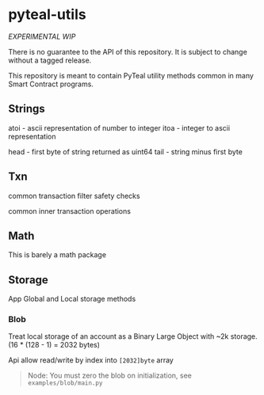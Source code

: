 # pyteal-utils

*EXPERIMENTAL* *WIP*

There is no guarantee to the API of this repository. It is subject to change without a tagged release. 

This repository is meant to contain PyTeal utility methods common in many Smart Contract programs.

## Strings

atoi - ascii representation of number to integer
itoa - integer to ascii representation 

head - first byte of string returned as uint64
tail - string minus first byte 

## Txn

common transaction filter safety checks

common inner transaction operations

## Math

This is barely a math package

## Storage

App Global and Local storage methods

### Blob

Treat local storage of an account as a Binary Large Object with ~2k storage. (16 * (128 - 1) = 2032 bytes)

Api allow read/write by index into `[2032]byte` array

>Node: You must zero the blob on initialization, see `examples/blob/main.py`

